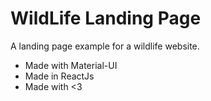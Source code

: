 # WildLife Landing Page #

A landing page example for a wildlife website.
- Made with Material-UI
- Made in ReactJs
- Made with <3
